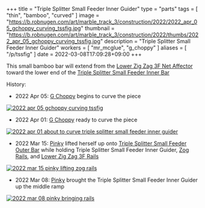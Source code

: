 +++
title = "Triple Splitter Small Feeder Inner Guider"
type = "parts"
tags = [ "thin", "bamboo", "curved" ]
image = "https://b.robnugen.com/art/marble_track_3/construction/2022/2022_apr_05_gchoppy_curving_tssfig.jpg"
thumbnail = "https://b.robnugen.com/art/marble_track_3/construction/2022/thumbs/2022_apr_05_gchoppy_curving_tssfig.jpg"
description = "Triple Splitter Small Feeder Inner Guider"
workers = [
    "mr_mcglue",
    "g_choppy"
]
aliases = [
    "/p/tssfig"
]
date = 2022-03-08T17:09:28+09:00
+++

This small bamboo bar will extend from the
[Lower Zig Zag 3F Net Affector](/parts/lower-zig-zag-3f-net-affector/)
toward the lower end of the [Triple Splitter Small Feeder Inner Bar](/parts/triple-splitter-small-feeder-inner-bar/)

History:

* 2022 Apr 05: [G Choppy](/workers/g_choppy/) begins to curve the piece

[![2022 apr 05 gchoppy curving tssfig](//b.robnugen.com/art/marble_track_3/construction/2022/thumbs/2022_apr_05_gchoppy_curving_tssfig.jpg)](//b.robnugen.com/art/marble_track_3/construction/2022/2022_apr_05_gchoppy_curving_tssfig.jpg)

* 2022 Apr 01: [G Choppy](/workers/g_choppy/) ready to curve the piece

[![2022 apr 01 about to curve triple splitter small feeder inner guider](//b.robnugen.com/art/marble_track_3/construction/2022/thumbs/2022_apr_01_about_to_curve_triple_splitter_small_feeder_inner_guider.jpg)](//b.robnugen.com/art/marble_track_3/construction/2022/2022_apr_01_about_to_curve_triple_splitter_small_feeder_inner_guider.jpg)

* 2022 Mar 15: [Pinky](/workers/pinky/) lifted herself up onto [Triple Splitter Small Feeder Outer Bar](/parts/triple-splitter-small-feeder-outer-bar/) while holding Triple Splitter Small Feeder Inner Guider, [Zog Rails](/parts/zog-rails/), and [Lower Zig Zag 3F Rails](/parts/lower-zig-zag-3f-rails/)

[![2022 mar 15 pinky lifting zog rails](//b.robnugen.com/art/marble_track_3/construction/2022/thumbs/2022_mar_15_pinky_lifting_zog_rails.jpg)](//b.robnugen.com/art/marble_track_3/construction/2022/2022_mar_15_pinky_lifting_zog_rails.jpg)

* 2022 Mar 08: [Pinky](/workers/pinky/) brought the Triple Splitter Small Feeder Inner Guider up the middle ramp

[![2022 mar 08 pinky bringing rails](//b.robnugen.com/art/marble_track_3/track/parts/2022/thumbs/2022_mar_08_pinky_bringing_rails.jpg)](//b.robnugen.com/art/marble_track_3/track/parts/2022/2022_mar_08_pinky_bringing_rails.jpg)
